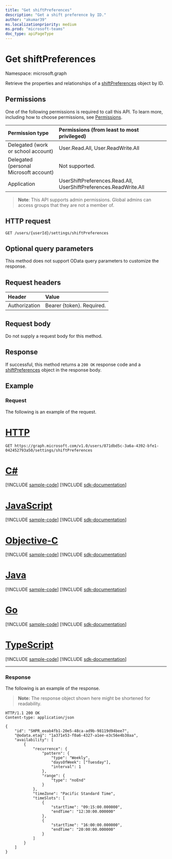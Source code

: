```yaml
---
title: "Get shiftPreferences"
description: "Get a shift preference by ID."
author: "akumar39"
ms.localizationpriority: medium
ms.prod: "microsoft-teams"
doc_type: apiPageType
---
```


# Get shiftPreferences

Namespace: microsoft.graph

Retrieve the properties and relationships of a [shiftPreferences](../resources/shiftpreferences.md) object by ID.

## Permissions

One of the following permissions is required to call this API. To learn more, including how to choose permissions, see [Permissions](/graph/permissions-reference).

|Permission type      | Permissions (from least to most privileged)              |
|:--------------------|:---------------------------------------------------------|
|Delegated (work or school account) | User.Read.All, User.ReadWrite.All    |
|Delegated (personal Microsoft account) | Not supported.    |
|Application | UserShiftPreferences.Read.All, UserShiftPreferences.ReadWrite.All |

> **Note**: This API supports admin permissions. Global admins can access groups that they are not a member of.

## HTTP request

<!-- { "blockType": "ignored" } -->

```http
GET /users/{userId}/settings/shiftPreferences
```

## Optional query parameters

This method does not support OData query parameters to customize the response.


## Request headers

| Header       | Value |
|:---------------|:--------|
| Authorization  | Bearer {token}. Required.  |

## Request body
Do not supply a request body for this method.

## Response

If successful, this method returns a `200 OK` response code and a [shiftPreferences](../resources/shiftpreferences.md) object in the response body.

## Example

### Request

The following is an example of the request.


# [HTTP](#tab/http)
<!-- {
  "blockType": "request",
  "name": "get_shiftpreferences"
}-->
```msgraph-interactive
GET https://graph.microsoft.com/v1.0/users/871dbd5c-3a6a-4392-bfe1-042452793a50/settings/shiftPreferences
```
# [C#](#tab/csharp)
[!INCLUDE [sample-code](../includes/snippets/csharp/get-shiftpreferences-csharp-snippets.md)]
[!INCLUDE [sdk-documentation](../includes/snippets/snippets-sdk-documentation-link.md)]

# [JavaScript](#tab/javascript)
[!INCLUDE [sample-code](../includes/snippets/javascript/get-shiftpreferences-javascript-snippets.md)]
[!INCLUDE [sdk-documentation](../includes/snippets/snippets-sdk-documentation-link.md)]

# [Objective-C](#tab/objc)
[!INCLUDE [sample-code](../includes/snippets/objc/get-shiftpreferences-objc-snippets.md)]
[!INCLUDE [sdk-documentation](../includes/snippets/snippets-sdk-documentation-link.md)]

# [Java](#tab/java)
[!INCLUDE [sample-code](../includes/snippets/java/get-shiftpreferences-java-snippets.md)]
[!INCLUDE [sdk-documentation](../includes/snippets/snippets-sdk-documentation-link.md)]

# [Go](#tab/go)
[!INCLUDE [sample-code](../includes/snippets/go/get-shiftpreferences-go-snippets.md)]
[!INCLUDE [sdk-documentation](../includes/snippets/snippets-sdk-documentation-link.md)]

# [TypeScript](#tab/typescript)
[!INCLUDE [sample-code](../includes/snippets/typescript/get-shiftpreferences-typescript-snippets.md)]
[!INCLUDE [sdk-documentation](../includes/snippets/snippets-sdk-documentation-link.md)]

---


### Response

The following is an example of the response.

>**Note:** The response object shown here might be shortened for readability.
<!-- {
  "blockType": "response",
  "truncated": true,
  "@odata.type": "microsoft.graph.shiftPreferences"
} -->

```http
HTTP/1.1 200 OK
Content-type: application/json

{
    "id": "SHPR_eeab4fb1-20e5-48ca-ad9b-98119d94bee7",
    "@odata.etag": "1a371e53-f0a6-4327-a1ee-e3c56e4b38aa",
    "availability": [
        {
            "recurrence": {
                "pattern": {
                    "type": "Weekly",
                    "daysOfWeek": ["Tuesday"],
                    "interval": 1
                },
                "range": {
                    "type": "noEnd"
                }
            },
            "timeZone": "Pacific Standard Time",
            "timeSlots": [
                {
                    "startTime": "09:15:00.000000",
                    "endTime": "12:30:00.000000"
                },
                {
                    "startTime": "16:00:00.000000",
                    "endTime": "20:00:00.000000"
                }
            ]
        }
    ]
}
```

<!-- uuid: 8fcb5dbc-d5aa-4681-8e31-b001d5168d79
2015-12-12 14:57:30 UTC -->
<!--
{
  "type": "#page.annotation",
  "description": "Get a user's shift preferences",
  "keywords": "",
  "section": "documentation",
  "tocPath": "",
  "suppressions": [
  ]
}
-->

